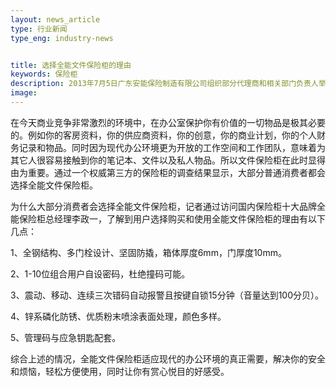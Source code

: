 ```yaml
---
layout: news_article
type: 行业新闻
type_eng: industry-news


title: 选择全能文件保险柜的理由
keywords: 保险柜
description: 2013年7月5日广东安能保险制造有限公司组织部分代理商和相关部门负责人举办了主题为《团结协作,梦想全能实现》2013年首届区域导购特训营。
image: 
---
```

在今天商业竞争非常激烈的环境中，在办公室保护你有价值的一切物品是极其必要的。例如你的客房资料，你的供应商资料，你的创意，你的商业计划，你的个人财务记录和物品。同时因为现代办公环境更为开放的工作空间和工作团队，意味着为其它人很容易接触到你的笔记本、文件以及私人物品。所以文件保险柜在此时显得由为重要。通过一个权威第三方的保险柜的调查结果显示，大部分普通消费者都会选择全能文件保险柜。

为什么大部分消费者会选择全能文件保险柜，记者通过访问国内保险柜十大品牌全能保险柜总经理李政一，了解到用户选择购买和使用全能文件保险柜的理由有以下几点：

1、全钢结构、多门栓设计、坚固防撬，箱体厚度6mm，门厚度10mm。

2、1-10位组合用户自设密码，杜绝撞码可能。

3、震动、移动、连续三次错码自动报警且按键自锁15分钟（音量达到100分贝）。

4、锌系磷化防锈、优质粉末喷涂表面处理，颜色多样。

5、管理码与应急钥匙配套。

综合上述的情况，全能文件保险柜适应现代的办公环境的真正需要，解决你的安全和烦恼，轻松方便使用，同时让你有赏心悦目的好感受。
